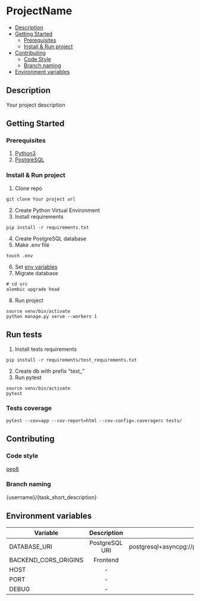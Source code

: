 # ProjectName

* [Description](#description)
* [Getting Started](#getting-started)
    * [Prerequisites](#prerequisites)
    * [Install & Run project](#install--run-project)
* [Contributing](#contributing)
    * [Code Style](#code-style)
    * [Branch naming](#branch-naming)
* [Environment variables](#environment-variables)

## Description
Your project description


## Getting Started

### Prerequisites

1. [Python3](https://www.python.org)
2. [PostgreSQL](https://www.postgresql.org)

### Install & Run project

1. Clone repo

```shell
git clone Your project url
```

2. Create Python Virtual Environment
3. Install requirements

```shell
pip install -r requirements.txt
```

4. Create PostgreSQL database
5. Make .env file

```shell
touch .env
```

6. Set [env variables](#environment-variables)
7. Migrate database

```shell
# cd src
alembic upgrade head
```

8. Run project

```shell
source venv/bin/activate
python manage.py serve --workers 1
```

## Run tests

1. Install tests requirements
```shell
pip install -r requirements/test_requirements.txt
```

2. Create db with prefix "test_"
3. Run pytest
```shell
source venv/bin/activate
pytest
```

### Tests coverage
```shell
pytest --cov=app --cov-report=html --cov-config=.coveragerc tests/ 
```


## Contributing

### Code style

[pep8](https://www.python.org/dev/peps/pep-0008/)

### Branch naming

{username}/{task_short_description}

## Environment variables

| Variable             |  Description   |                       Default                        |
|----------------------|:--------------:|:----------------------------------------------------:|
| DATABASE_URI         | PostgreSQL URI | postgresql+asyncpg://postgres@localhost:5432/db_name |
| BACKEND_CORS_ORIGINS |    Frontend    |                          []                          | 
| HOST                 |       -        |                      127.0.0.1                       | 
| PORT                 |       -        |                         8000                         | 
| DEBUG                |       -        |                        False                         | 

